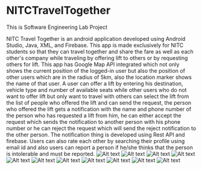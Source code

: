 # NITCTravelTogether
This is Software Engineering Lab Project

NITC Travel Together is an android application developed using Android Studio, Java, XML, and Firebase. This app is made exclusively for NITC students so that they can travel together and share the fare as well as each other's company while traveling by offering lift to others or by requesting others for lift. This app has Google Map API integrated which not only shows the current position of the logged-in user but also the position of other users which are in the radius of 5km, also the location marker shows the name of that user. A user can offer a lift by entering his destination, vehicle type and number of available seats while other users who do not want to offer lift but only want to travel with others can select the lift from the list of people who offered the lift and can send the request, the person who offered the lift gets a notification with the name and phone number of the person who has requested a lift from him, he can either accept the request which sends the notification to another person with his phone number or he can reject the request which will send the reject notification to the other person. The notification thing is developed using Rest API and firebase. Users can also rate each other by searching their profile using email id and also users can report a person if he/she thinks that the person is intolerable and must be reported.
![Alt text](/gradle/wrapper/nitc_ss1.jpeg|width=100)
![Alt text](/gradle/wrapper/nitc_ss2.jpeg)
![Alt text](/gradle/wrapper/nitc_ss3.jpeg)
![Alt text](/gradle/wrapper/nitc_ss4.jpeg)
![Alt text](/gradle/wrapper/nitc_ss5.jpeg)
![Alt text](/gradle/wrapper/nitc_ss6.jpeg)
![Alt text](/gradle/wrapper/nitc_ss7.jpeg)
![Alt text](/gradle/wrapper/nitc_ss8.jpeg)
![Alt text](/gradle/wrapper/nitc_ss9.jpeg)
![Alt text](/gradle/wrapper/nitc_ss10.jpeg)
![Alt text](/gradle/wrapper/nitc_ss11.jpeg)

